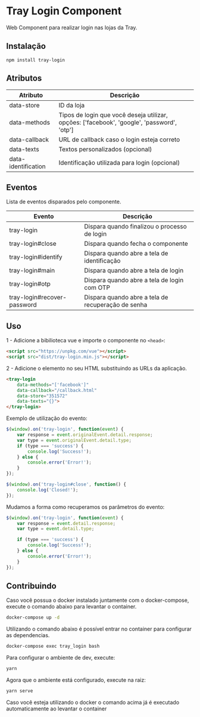 # Tray Login Component
Web Component para realizar login nas lojas da Tray.

## Instalação

`npm install tray-login`

## Atributos
Atributo             | Descrição
--------             | -----------
data-store           | ID da loja
data-methods         | Tipos de login que você deseja utilizar, opções: ['facebook', 'google', 'password', 'otp']
data-callback        | URL de callback caso o login esteja correto
data-texts           | Textos personalizados (opcional)
data-identification  | Identificação utilizada para login (opcional)


## Eventos
Lista de eventos disparados pelo componente.

Evento                      | Descrição
--------                    | -----------
tray-login                  | Dispara quando finalizou o processo de login
tray-login#close            | Dispara quando fecha o componente
tray-login#identify         | Dispara quando abre a tela de identificação
tray-login#main             | Dispara quando abre a tela de login
tray-login#otp              | Dispara quando abre a tela de login com OTP
tray-login#recover-password | Dispara quando abre a tela de recuperação de senha


## Uso

1 - Adicione a bibilioteca vue e importe o componente no `<head>`:
```HTML
<script src="https://unpkg.com/vue"></script>
<script src="dist/tray-login.min.js"></script>
```

2 - Adicione o elemento no seu HTML substituindo as URLs da aplicação.

```HTML
<tray-login
    data-methods="['facebook']"
    data-callback="/callback.html"
    data-store="351572"
    data-texts="{}">
</tray-login>
```

Exemplo de utilização do evento:

```js
$(window).on('tray-login', function(event) {
    var response = event.originalEvent.detail.response;
    var type = event.originalEvent.detail.type;
    if (type === 'success') {
        console.log('Success!');
    } else {
        console.error('Error!');
    }
});

$(window).on('tray-login#close', function() {
    console.log('Closed!');
});
```

Mudamos a forma como recuperamos os parâmetros do evento:
```js
$(window).on('tray-login', function(event) {
    var response = event.detail.response;
    var type = event.detail.type;

    if (type === 'success') {
        console.log('Success!');
    } else {
        console.error('Error!');
    }
});
```
## Contribuindo

Caso você possua o docker instalado juntamente com o docker-compose, execute o comando abaixo para levantar o container.

```sh
docker-compose up -d
```

Utilizando o comando abaixo é possível entrar no container para configurar as dependencias.

```sh
docker-compose exec tray_login bash
```

Para configurar o ambiente de dev, execute:

```sh
yarn
```

Agora que o ambiente está configurado, execute na raiz:
```sh
yarn serve
```

Caso você esteja utilizando o docker o comando acima já é executado automaticamente ao levantar o container
